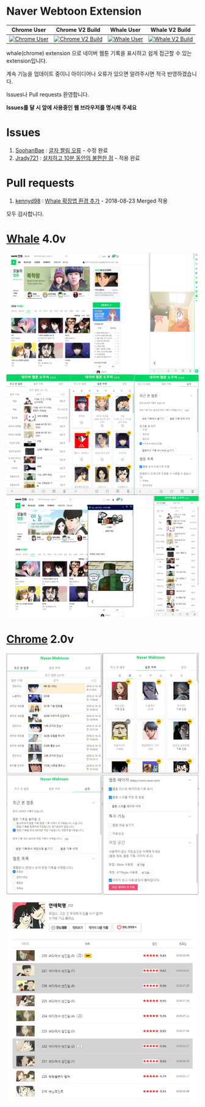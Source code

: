 # Naver Webtoon Extension

|                                                                                                        Chrome User                                                                                                         |                                                                                  Chrome V2 Build                                                                                  |                                                                Whale User                                                                |                                                                                  Whale V2 Build                                                                                  |
| :------------------------------------------------------------------------------------------------------------------------------------------------------------------------------------------------------------------------: | :-------------------------------------------------------------------------------------------------------------------------------------------------------------------------------: | :--------------------------------------------------------------------------------------------------------------------------------------: | :------------------------------------------------------------------------------------------------------------------------------------------------------------------------------: |
| [![Chrome User](https://img.shields.io/chrome-web-store/d/pkingjioiemgjlbklighjcicnjgjckok.svg?label=Chrome%20Users)](https://chrome.google.com/webstore/detail/naver-webtoon-extensions/pkingjioiemgjlbklighjcicnjgjckok) | [![Chrome V2 Build](https://travis-matrix-badges.herokuapp.com/repos/tbvjaos510/naver-webtoon-history/branches/master/1)](https://travis-ci.org/tbvjaos510/naver-webtoon-history) | [![Whale User](https://img.shields.io/badge/Whale-5742-blue.svg)](https://store.whale.naver.com/detail/nmambboikkfejkgloppiejnhhohbaaem) | [![Whale V2 Build](https://travis-matrix-badges.herokuapp.com/repos/tbvjaos510/naver-webtoon-history/branches/master/1)](https://travis-ci.org/tbvjaos510/naver-webtoon-history) |

whale(chrome) extension 으로 네이버 웹툰 기록을 표시하고 쉽게 접근할 수 있는 extension입니다.

계속 기능을 업데이트 중이니 아이디어나 오류가 있으면 알려주시면 적극 반영하겠습니다.

Issues나 Pull requests 환영합니다.

**Issues를 달 시 앞에 사용중인 웹 브라우저를 명시해 주세요**

# Issues

1. [SoohanBae](https://github.com/SoohanBae) : [글자 짤림 오류](https://github.com/tbvjaos510/naver-webtoon-history/issues/1) - 수정 완료
2. [Jrady721](https://github.com/Jrady721) : [설치하고 10분 동안의 불편한 점](https://github.com/tbvjaos510/naver-webtoon-history/issues/4) - 적용 완료

# Pull requests

1. [kennyd98](https://github.com/kennyd98) : [Whale 확장앱 환경 추가](https://github.com/tbvjaos510/naver-webtoon-history/pull/3) - 2018-08-23 Merged 적용

모두 감사합니다.

# [Whale](https://store.whale.naver.com/detail/nmambboikkfejkgloppiejnhhohbaaem) 4.0v

<img src="README-image/5.png" style="width:900px">

<img src="README-image/6.png" style="width:900px">

<img src="README-image/7.PNG" style="width:900px">

# [Chrome](https://chrome.google.com/webstore/detail/naver-webtoon-extensions/pkingjioiemgjlbklighjcicnjgjckok?hl=ko) 2.0v

<img src="README-image/4.jpg">

<img src="README-image/3.jpg">

<img src="README-image/1.PNG">
